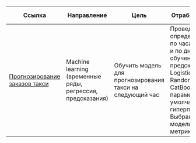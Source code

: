 Ссылка | Направление | Цель | Отработанные навыки | Используемые библиотеки
------------- |------------- |---------------- | ---------------- | -----------------------
[Прогнозирование заказов такси](https://github.com/AndreiShagin/AndreiShagin_Projects/blob/main/RU/ML_Taxi_orders_predict/Taxi_orders_predict_ML.ipynb) | Machine learning (временные ряды, регрессия, предсказания) | Обучить модель для прогнозирования такси на следующий час | Проведен анализ для определения трендов по часам в течении дня и по дням. Проведено обучение и предсказание gоделей LogisticRegression , RandomForestRegressor, CatBoostRegressor с параметрами по умолчанию и наборов гиперпараметров. Выбрана лучшая модель по результатам метрики RMSE.  | `Pandas`, `NumPy`, `Sklearn`, `CatBoostRegressor`, `GridSearchCV`, `LogisticRegression`, `Matplotlib`, `Seaborn`, `RandomForestRegressor`, `TimeSeriesSplit`
